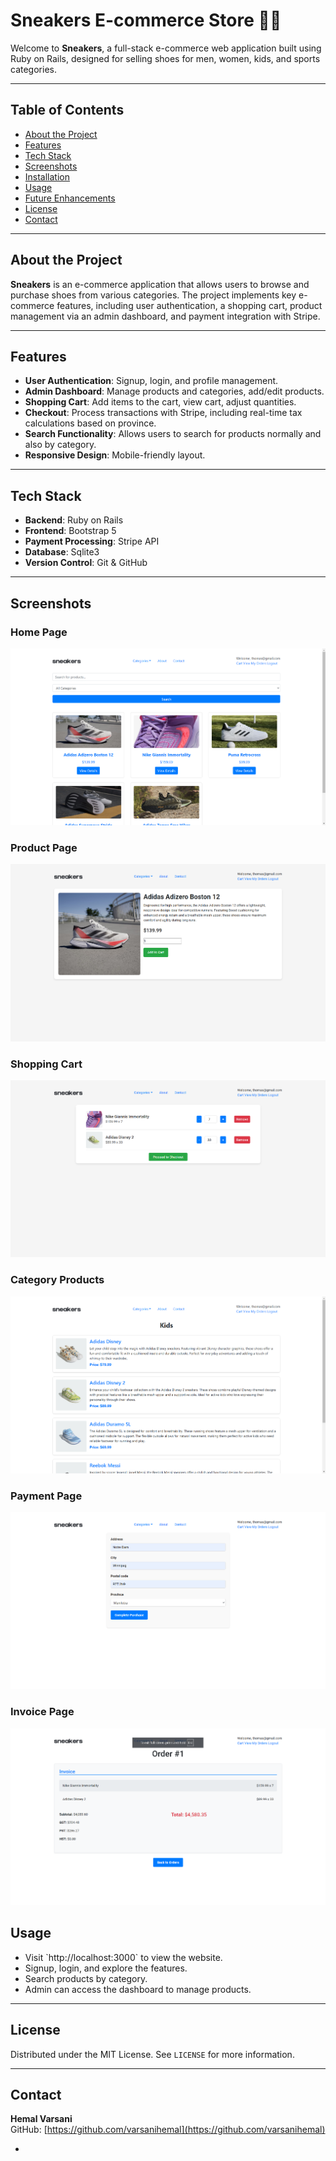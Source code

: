 # Sneakers E-commerce Store 🛒👟

Welcome to **Sneakers**, a full-stack e-commerce web application built using Ruby on Rails, designed for selling shoes for men, women, kids, and sports categories.

---

## Table of Contents
- [About the Project](#about-the-project)
- [Features](#features)
- [Tech Stack](#tech-stack)
- [Screenshots](#screenshots)
- [Installation](#installation)
- [Usage](#usage)
- [Future Enhancements](#future-enhancements)
- [License](#license)
- [Contact](#contact)

---

## About the Project
**Sneakers** is an e-commerce application that allows users to browse and purchase shoes from various categories. The project implements key e-commerce features, including user authentication, a shopping cart, product management via an admin dashboard, and payment integration with Stripe.

---

## Features
- **User Authentication**: Signup, login, and profile management.
- **Admin Dashboard**: Manage products and categories, add/edit products.
- **Shopping Cart**: Add items to the cart, view cart, adjust quantities.
- **Checkout**: Process transactions with Stripe, including real-time tax calculations based on province.
- **Search Functionality**: Allows users to search for products normally and also by category.
- **Responsive Design**: Mobile-friendly layout.

---

## Tech Stack
- **Backend**: Ruby on Rails
- **Frontend**: Bootstrap 5
- **Payment Processing**: Stripe API
- **Database**: Sqlite3
- **Version Control**: Git & GitHub

---

## Screenshots

### Home Page
![Home Page](images/home.png)

### Product Page
![Product Page](images/product.png)

### Shopping Cart
![Shopping Cart](images/cart.png)

### Category Products
![Category Products](images/category.png)

### Payment Page
![Payment Page](images/payment.png)

### Invoice Page
![Payment Page](images/invoice.png)


## Usage

- Visit \`http://localhost:3000\` to view the website.
- Signup, login, and explore the features.
- Search products by category.
- Admin can access the dashboard to manage products.

---

## License
Distributed under the MIT License. See `LICENSE` for more information.

---

## Contact
**Hemal Varsani**  
GitHub: [https://github.com/varsanihemal](https://github.com/varsanihemal)

-
